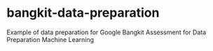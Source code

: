 # bangkit-data-preparation
Example of data preparation for Google Bangkit Assessment for Data Preparation Machine Learning
